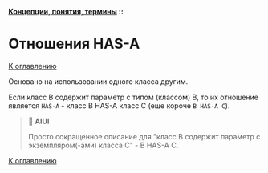 **[Концепции, понятия, термины](../README.md#concepts) ::**
# Отношения HAS-A

[К оглавлению](../README.md#concepts)

Основано на использовании одного класса другим.

Если класс В содержит параметр с типом (классом) В, то их отношение является `HAS-A` - класс В HAS-A класс С (еще короче `В HAS-A С`).

> :thinking: **AIUI**
>
> Просто сокращенное описание для "класс В содержит параметр с экземпляром(-ами) класса С" - В HAS-A С.

[К оглавлению](../README.md#concepts)
